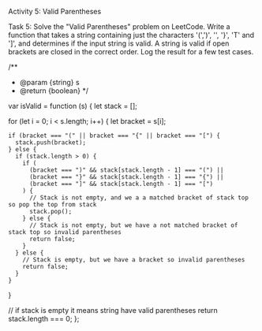 Activity 5: Valid Parentheses

Task 5: Solve the "Valid Parentheses" problem on LeetCode.
Write a function that takes a string containing just the characters '(',')', '', '}', 'T' and ']', and determines if the input string is valid.
A string is valid if open brackets are closed in the correct order.
Log the result for a few test cases.

/**
 * @param {string} s
 * @return {boolean}
 */

var isValid = function (s) {
  let stack = [];

  for (let i = 0; i < s.length; i++) {
    let bracket = s[i];

    if (bracket === "(" || bracket === "{" || bracket === "[") {
      stack.push(bracket);
    } else {
      if (stack.length > 0) {
        if (
          (bracket === ")" && stack[stack.length - 1] === "(") ||
          (bracket === "}" && stack[stack.length - 1] === "{") ||
          (bracket === "]" && stack[stack.length - 1] === "[")
        ) {
          // Stack is not empty, and we a a matched bracket of stack top so pop the top from stack
          stack.pop();
        } else {
          // Stack is not empty, but we have a not matched bracket of stack top so invalid parentheses
          return false;
        }
      } else {
        // Stack is empty, but we have a bracket so invalid parentheses
        return false;
      }
    }
  }

  // if stack is empty it means string have valid parentheses
  return stack.length === 0;
};
